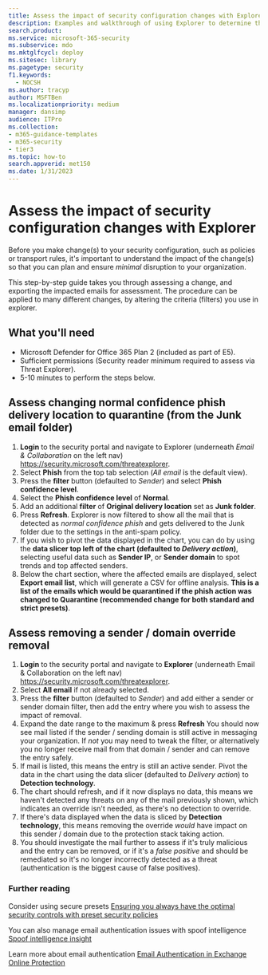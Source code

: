 ```yaml
---
title: Assess the impact of security configuration changes with Explorer
description: Examples and walkthrough of using Explorer to determine the impact of a security control (configuration) change in Microsoft Defender for Office 365
search.product:
ms.service: microsoft-365-security
ms.subservice: mdo
ms.mktglfcycl: deploy
ms.sitesec: library
ms.pagetype: security
f1.keywords:
  - NOCSH
ms.author: tracyp
author: MSFTBen
ms.localizationpriority: medium
manager: dansimp
audience: ITPro
ms.collection: 
- m365-guidance-templates
- m365-security
- tier3
ms.topic: how-to
search.appverid: met150
ms.date: 1/31/2023
---
```


# Assess the impact of security configuration changes with Explorer

Before you make change(s) to your security configuration, such as policies or transport rules, it's important to understand the impact of the change(s) so that you can plan and ensure *minimal* disruption to your organization.

This step-by-step guide takes you through assessing a change, and exporting the impacted emails for assessment. The procedure can be applied to many different changes, by altering the criteria (filters) you use in explorer.

## What you'll need

- Microsoft Defender for Office 365 Plan 2 (included as part of E5).
- Sufficient permissions (Security reader minimum required to assess via Threat Explorer).
- 5-10 minutes to perform the steps below.

## Assess changing normal confidence phish delivery location to quarantine (from the Junk email folder)

1. **Login** to the security portal and navigate to Explorer (underneath *Email & Collaboration* on the left nav) <https://security.microsoft.com/threatexplorer>.
1. Select **Phish** from the top tab selection (*All email* is the default view).
1. Press the **filter** button (defaulted to *Sender*) and select **Phish confidence level**.
1. Select the **Phish confidence level** of **Normal**.
1. Add an additional **filter** of **Original delivery location** set as **Junk folder**.
1. Press **Refresh**. Explorer is now filtered to show all the mail that is detected as *normal confidence phish* and gets delivered to the Junk folder due to the settings in the anti-spam policy.
1. If you wish to pivot the data displayed in the chart, you can do by using the **data slicer top left of the chart (defaulted to *Delivery action*)**, selecting useful data such as **Sender IP**, or **Sender domain** to spot trends and top affected senders.
1. Below the chart section, where the affected emails are displayed, select **Export email list**, which will generate a CSV for offline analysis. **This is a list of the emails which would be quarantined if the phish action was changed to Quarantine (recommended change for both standard and strict presets)**.

## Assess removing a sender / domain override removal

1. **Login** to the security portal and navigate to **Explorer** (underneath Email & Collaboration on the left nav) <https://security.microsoft.com/threatexplorer>.
1. Select **All email** if not already selected.
1. Press the **filter** button (defaulted to *Sender*) and add either a sender or sender domain filter, then add the entry where you wish to assess the impact of removal.
1. Expand the date range to the maximum & press **Refresh** You should now see mail listed if the sender / sending domain is still active in messaging your organization. If *not* you may need to tweak the filter, or alternatively you no longer receive mail from that domain / sender and can remove the entry safely.
1. If mail is listed, this means the entry is still an active sender. Pivot the data in the chart using the data slicer (defaulted to *Delivery action*) to **Detection technology**.
1. The chart should refresh, and if it now displays no data, this means we haven't detected any threats on any of the mail previously shown, which indicates an override isn't needed, as there's no detection to override.
1. If there's data displayed when the data is sliced by **Detection technology**, this means removing the override *would* have impact on this sender / domain due to the protection stack taking action.
1. You should investigate the mail further to assess if it's truly malicious and the entry can be removed, or if it's a *false positive* and should be remediated so it's no longer incorrectly detected as a threat (authentication is the biggest cause of false positives).

### Further reading

Consider using secure presets [Ensuring you always have the optimal security controls with preset security policies](/microsoft-365/security/office-365-security/step-by-step-guides/ensuring-you-always-have-the-optimal-security-controls-with-preset-security-policies)

You can also manage email authentication issues with spoof intelligence [Spoof intelligence insight](/microsoft-365/security/office-365-security/anti-spoofing-spoof-intelligence)

Learn more about email authentication [Email Authentication in Exchange Online Protection](../email-authentication-about.md)
